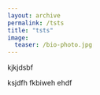 ```yaml
---
layout: archive
permalink: /tsts
title: "tsts"
image:
  teaser: /bio-photo.jpg
---
```

kjkjdsbf

ksjdfh
fkbiweh
ehdf
